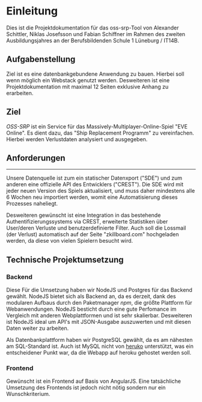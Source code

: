 # Einleitung

Dies ist die Projektdokumentation für das oss-srp-Tool von Alexander Schittler, Niklas Josefsson und Fabian Schiffner im Rahmen des zweiten Ausbildungsjahres an der Berufsbildenden Schule 1 Lüneburg / IT14B. 

## Aufgabenstellung

Ziel ist es eine datenbankgebundene Anwendung zu bauen. Hierbei soll wenn möglich ein Webstack genutzt werden. Desweiteren ist eine Projektdokumentation mit maximal 12 Seiten exklusive Anhang zu erarbeiten. 

## Ziel
_OSS-SRP_ ist ein Service für das Massively-Multiplayer-Online-Spiel "EVE Online". Es dient dazu, das "Ship Replacement Programm" zu vereinfachen. Hierbei werden Verlustdaten analysiert und ausgegeben.

## Anforderungen
---
Unsere Datenquelle ist zum ein statischer Datenxport ("SDE") und zum anderen eine offizielle API des Entwicklers ("CREST"). Die SDE wird mit jeder neuen Version des Spiels aktualisiert, und muss daher mindestens alle 6 Wochen neu importiert werden, womit eine Automatisierung dieses Prozesses naheliegt.

Desweiteren gewünscht ist eine Integration in das bestehende Authentifizierungssystems via CREST, erweiterte Statistiken über User/deren Verluste und benutzerdefinierte Filter.
Auch soll die Lossmail (der Verlust) automatisch auf der Seite "zkillboard.com" hochgeladen werden, da diese von vielen Spielern besucht wird.

## Technische Projektumsetzung

### Backend
Diese
Für die Umsetzung haben wir NodeJS und Postgres für das Backend gewählt.
NodeJS bietet sich als Backend an, da es derzeit, dank des modularen Aufbaus durch den Paketmanager _npm_, die größte Plattform für Webanwendungen. NodeJS besticht durch eine gute Perfomance im Vergleich mit anderen Webplattformen und ist sehr skalierbar. Desweiteren ist NodeJS ideal um API's mit JSON-Ausgabe auszuwerten und mit diesen Daten weiter zu arbeiten.

Als Datenbankplattform haben wir PostgreSQL gewählt, da es am nähesten am SQL-Standard ist. Auch ist MySQL nicht von [heruko](https://heroku.com) unterstützt, was ein entscheidener Punkt war, da die Webapp auf heroku gehostet werden soll.

### Frontend

Gewünscht ist ein Frontend auf Basis von AngularJS. Eine tatsächliche Umsetzung des Frontends ist jedoch nicht nötig sondern nur ein Wunschkriterium.

